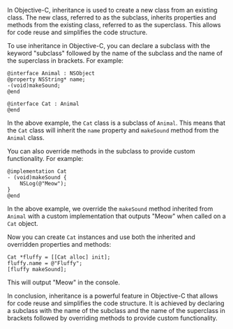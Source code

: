 In Objective-C, inheritance is used to create a new class from an existing class. The new class, referred to as the subclass, inherits properties and methods from the existing class, referred to as the superclass. This allows for code reuse and simplifies the code structure.

To use inheritance in Objective-C, you can declare a subclass with the keyword "subclass" followed by the name of the subclass and the name of the superclass in brackets. For example:

```
@interface Animal : NSObject
@property NSString* name;
-(void)makeSound;
@end

@interface Cat : Animal
@end
```

In the above example, the `Cat` class is a subclass of `Animal`. This means that the `Cat` class will inherit the `name` property and `makeSound` method from the `Animal` class.

You can also override methods in the subclass to provide custom functionality. For example:

```
@implementation Cat
- (void)makeSound {
    NSLog(@"Meow");
}
@end
```

In the above example, we override the `makeSound` method inherited from `Animal` with a custom implementation that outputs "Meow" when called on a `Cat` object.

Now you can create `Cat` instances and use both the inherited and overridden properties and methods:

```
Cat *fluffy = [[Cat alloc] init];
fluffy.name = @"Fluffy";
[fluffy makeSound];
```

This will output "Meow" in the console.

In conclusion, inheritance is a powerful feature in Objective-C that allows for code reuse and simplifies the code structure. It is achieved by declaring a subclass with the name of the subclass and the name of the superclass in brackets followed by overriding methods to provide custom functionality.